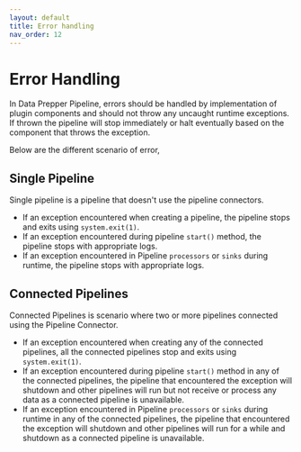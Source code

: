 ```yaml
---
layout: default
title: Error handling
nav_order: 12
---
```


# Error Handling

In Data Prepper Pipeline, errors should be handled by implementation of plugin components and should not throw any uncaught runtime exceptions. If thrown the pipeline will stop immediately or halt eventually based on the component that throws the exception.

Below are the different scenario of error,

## Single Pipeline
Single pipeline is a pipeline that doesn't use the pipeline connectors.

* If an exception encountered when creating a pipeline, the pipeline stops and exits using `system.exit(1)`. 
* If an exception encountered during pipeline `start()` method, the pipeline stops with appropriate logs. 
* If an exception encountered in Pipeline `processors` or `sinks` during runtime, the pipeline stops with appropriate logs.

## Connected Pipelines

Connected Pipelines is scenario where two or more pipelines connected using the Pipeline Connector.


* If an exception encountered when creating any of the connected pipelines, all the connected pipelines stop and exits using `system.exit(1)`. 
* If an exception encountered during pipeline `start()` method in any of the connected pipelines, the pipeline that encountered the exception will shutdown and other pipelines will run but not receive or process any data as a connected pipeline is unavailable.
* If an exception encountered in Pipeline `processors` or `sinks` during runtime in any of the connected pipelines, the pipeline that encountered the exception will shutdown and other pipelines will run for a while and shutdown as a connected pipeline is unavailable.

